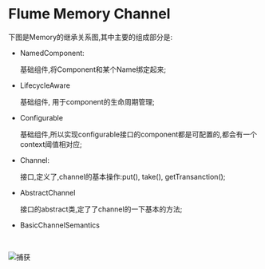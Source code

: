 # Flume Memory Channel

下图是Memory的继承关系图,其中主要的组成部分是:

* NamedComponent: 

  基础组件,将Component和某个Name绑定起来;

* LifecycleAware

   基础组件, 用于component的生命周期管理;

* Configurable

   基础组件,所以实现configurable接口的component都是可配置的,都会有一个context阈值相对应;


* Channel: 

  接口,定义了,channel的基本操作:put(), take(), getTransanction();

* AbstractChannel

  接口的abstract类,定了了channel的一下基本的方法;

* BasicChannelSemantics

  ​

![捕获](G:\snap\捕获.PNG)

